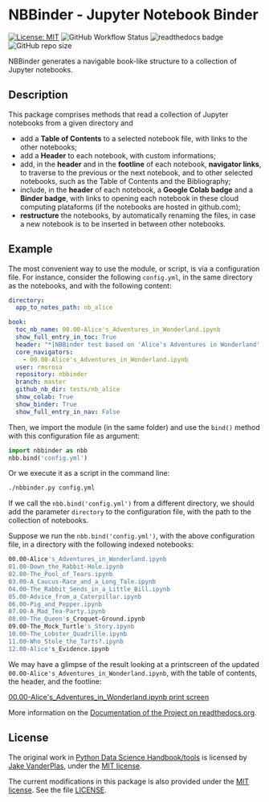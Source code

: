 # NBBinder - Jupyter Notebook Binder

[![License: MIT](https://img.shields.io/badge/License-MIT-yellow.svg)](https://opensource.org/licenses/MIT) ![GitHub Workflow Status](https://img.shields.io/github/workflow/status/rmsrosa/nbbinder/NBBinder_Test) ![readthedocs badge](https://readthedocs.org/projects/nbbinder/badge/) ![GitHub repo size](https://img.shields.io/github/repo-size/rmsrosa/nbbinder)

NBBinder generates a navigable book-like structure to a collection of Jupyter notebooks.

## Description

This package comprises methods that read a collection of Jupyter notebooks from a given directory and

- add a **Table of Contents** to a selected notebook file, with links to the other notebooks;
- add a **Header** to each notebook, with custom informations;
- add, in the **header** and in the **footline** of each notebook, **navigator links**, to traverse  to the previous or the next notebook, and to other selected notebooks, such as the Table of Contents and the Bibliography;
- include, in the **header** of each notebook, a **Google Colab badge** and a **Binder badge**, with links to opening each notebook in these cloud computing plataforms (if the notebooks are hosted in github.com);
- **restructure** the notebooks, by automatically renaming the files, in case a new notebook is to be inserted in between other notebooks.

## Example

The most convenient way to use the module, or script, is via a configuration file. For instance, consider the following `config.yml`, in the same directory as the notebooks, and with the following content:

```yaml
directory:
  app_to_notes_path: nb_alice

book:
  toc_nb_name: 00.00-Alice's_Adventures_in_Wonderland.ipynb
  show_full_entry_in_toc: True
  header: "*[NBBinder test based on 'Alice's Adventures in Wonderland' chapter names](https://github.com/rmsrosa/nbbinder)*"
  core_navigators:
    - 00.00-Alice's_Adventures_in_Wonderland.ipynb
  user: rmsrosa
  repository: nbbinder
  branch: master
  github_nb_dir: tests/nb_alice
  show_colab: True
  show_binder: True
  show_full_entry_in_nav: False
```

Then, we import the module (in the same folder) and use the `bind()` method with this configuration file as argument:

```python
import nbbinder as nbb
nbb.bind('config.yml')
```

Or we execute it as a script in the command line:

```bash
./nbbinder.py config.yml
```

If we call the `nbb.bind('config.yml')` from a different directory, we should add the parameter `directory` to the configuration file, with the path to the collection of notebooks.

Suppose we run the `nbb.bind('config.yml')`, with the above configuration file, in a directory with the following indexed notebooks:

```bash
00.00-Alice's_Adventures_in_Wonderland.ipynb
01.00-Down_the_Rabbit-Hole.ipynb
02.00-The_Pool_of_Tears.ipynb
03.00-A_Caucus-Race_and_a_Long_Tale.ipynb
04.00-The_Rabbit_Sends_in_a_Little_Bill.ipynb
05.00-Advice_from_a_Caterpillar.ipynb
06.00-Pig_and_Pepper.ipynb
07.00-A_Mad_Tea-Party.ipynb
08.00-The_Queen's_Croquet-Ground.ipynb
09.00-The_Mock_Turtle's_Story.ipynb
10.00-The_Lobster_Quadrille.ipynb
11.00-Who_Stole_the_Tarts?.ipynb
12.00-Alice's_Evidence.ipynb
```

We may have a glimpse of the result looking at a printscreen of the updated `00.00-Alice's_Adventures_in_Wonderland.ipynb`, with the table of contents, the header, and the footline:

[00.00-Alice's_Adventures_in_Wonderland.ipynb print screen](tests/nb_alice_toc.jpg)

More information on the [Documentation of the Project on readthedocs.org](https://nbbinder.readthedocs.io/en/latest/).

## License

The original work in [Python Data Science Handbook/tools](https://github.com/jakevdp/PythonDataScienceHandbook/tree/master/tools) is licensed by [Jake VanderPlas](http://vanderplas.com/), under the [MIT license](https://opensource.org/licenses/MIT).

The current modifications in this package is also provided under the [MIT license](https://opensource.org/licenses/MIT). See the file [LICENSE](LICENSE).
